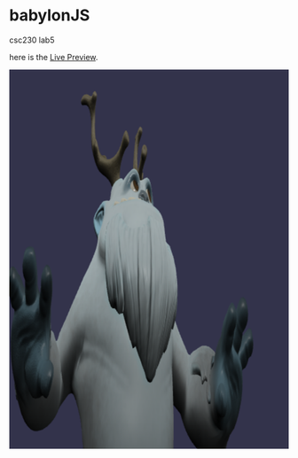 # babylonJS
csc230 lab5

here is the [Live Preview](https://parsa222.github.io/babylonJS/).




![hey](/hey.png)
